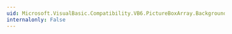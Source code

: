 ```yaml
---
uid: Microsoft.VisualBasic.Compatibility.VB6.PictureBoxArray.BackgroundImageLayoutChanged
internalonly: False
---
```

